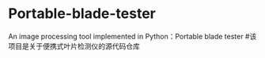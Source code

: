 # Portable-blade-tester
 An image processing tool implemented in Python：Portable blade tester
#该项目是关于便携式叶片检测仪的源代码仓库
